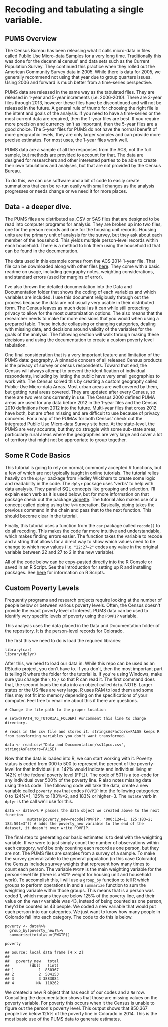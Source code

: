 Recoding and tabulating a single variable.
==========================================

PUMS Overview
-------------

The Census Bureau has been releasing what it calls micro-data in files
called Public Use Micro-data Samples for a very long time. Traditionally
this was done for the decennial census' and data sets such as the
Current Population Survey. They continued this practice when they rolled
out the American Community Survey data in 2005. While there is data for
2005, we generally recommend not using that year due to group quarters
issues. Using 2006 and forward is much better from a time-series
perspective.

PUMS data are released in the same way as the tabulated files. They are
released in 1-year and 5-year increments (i.e. 2006-2010). There are
3-year files through 2013, however these files have be discontinued and
will not be released in the future. A general rule of thumb for choosing
the right file is the intent and goals of the analysis. If you need to
have a time-series or the most current data are required, then the
1-year files are best. If you require more precision and currency isn't
as important, then the 5-year files are a good choice. The 5-year files
for PUMS do not have the normal benefit of more geographic levels, they
are only larger samples and can provide more precise estimates. For most
uses, the 1-year files work well.

PUMS data are a sample of all the responses from the ACS, not the full
sample, but methods are provided to account for that. The data are
designed for researchers and other interested parties to be able to
create their own tabulations and analyses, but that are not provided by
the Census Bureau.

To do this, we can use software and a bit of code to easily create
summations that can be re-run easily with small changes as the analysis
progresses or needs change or we need it for more places.

Data - a deeper dive.
---------------------

The PUMS files are distributed as .CSV or SAS files that are designed to
be read into computer programs for analysis. They are broken up into two
files, one for the person records and one for the housing unit records.
Housing units are the primary unit of analysis for the survey, but they
ask about each member of the household. This yields multiple
person-level records within each household. There is a method to link
them using the household id that can be found in the documentation.

The data used in this example comes from the ACS 2014 1-year file. That
file can be downloaded along with other files
[here](https://www.census.gov/programs-surveys/acs/data/pums.html). They
come with a basic readme on usage, including geography notes, weighting
considerations, and standard errors (used for margins of error).

I've also thrown the detailed documentation into the Data and
Documentation folder that shows the coding of each variables and which
variables are included. I use this document religiously through out the
process because the data are not usually very usable in their
distributed form. The Census leaves as much detail as it can while still
protecting privacy to allow for the most customization options. The also
means that the researcher needs to make far more decisions that you
would when using a prepared table. These include collapsing or changing
categories, dealing with missing data, and decisions around validity of
the variables for the goals of the analysis. The following section will
walk through making these decisions and using the documentation to
create a custom poverty level tabulation.

One final consideration that is a very important feature and limitation
of the PUMS data: geography. A pinnacle concern of all released Census
products is the privacy of survey or census respondents. Toward that
end, the Census will always attempt to prevent the identification of
individual respondents, including by letting the public have very small
geographies to work with. The Census solved this by creating a custom
geography called Public-Use Micro-data Areas. Most urban areas are well
covered by them, but getting rural areas covered. They are updated after
every Census, so there are two versions currently in use. The Census
2000 defined PUMA areas are used for any data before 2012 in the 1-year
files and the Census 2010 definitions from 2012 into the future.
Multi-year files that cross 2012 have both, but are often missing and
are difficult to use because of privacy concerns. For a map of the PUMAs
for both Census' check out the Integrated Public Use Micro-data Survey
site [here](https://usa.ipums.org/usa/volii/pumas10.shtml). At the
state-level, the PUMS are very accurate, but they do struggle with some
sub-state areas, particularly rural areas where the geographies are very
large and cover a lot of territory that might not be appropriate to
group together.

Some R Code Basics
------------------

This tutorial is going to rely on normal, commonly accepted R functions,
but a few of which are not typically taught in online tutorials. The
tutorial relies heavily on the `dplyr` package from Hadley Wickham to
create some logic and readability in the code. The `dplyr` package uses
'verbs' to help with data analysis. They parallel SQL concepts like
grouping and selection. I'll explain each verb as it is used below, but
for more information on that package check out the package
[vignette](https://cran.rstudio.com/web/packages/dplyr/vignettes/introduction.html).
The tutorial also makes use of a concept called piping using the `%>%`
operation. Basically, piping takes the previous command in the chain and
pass that to the next function. This should become clear in the
tutorial.

Finally, this tutorial uses a function from the `car` package called
`recode()` to do all recoding. This makes the code far more intuitive
and understandable, which makes finding errors easier. The function
takes the variable to recode and a string that allows for a direct way
to show which values need to be change to which new values (i.e.
`"22:27=2"` codes any value in the original variable between 22 and 27
to 2 in the new variable).

All of the code below can be copy-pasted directly into the R Console or
saved in an R Script. See the Introduction for setting up R and
installing packages. See
[here](https://cran.r-project.org/doc/contrib/Lemon-kickstart/kr_scrpt.html)
for information on R Scripts.

Custom Poverty Levels
---------------------

Frequently programs and research projects require looking at the number
of people below or between various poverty levels. Often, the Census
doesn't provide the exact poverty level of interest. PUMS data can be
used to identify very specific levels of poverty using the `POVPIP`
variable.

This analysis uses the data placed in the Data and Documentation folder
of the repository. It is the person-level records for Colorado.

The first this we need to do is load the required libraries:

    library(car)
    library(dplyr)

After this, we need to load our data in. While this repo can be used as an RStudio project, you don't have to. If you don't, then the most important part is telling R where the folder for
the tutorial is. If you're using Windows, make sure you change the `\`
to `/` so that R can read it. The first command does that, the second
loads the data into an object called `data`. NOTE: Larger states or the
US files are very large, R uses RAM to load them and some files may not
fit into memory depending on the specifications of your computer. Feel
free to email me about this if there are questions.

    # Change the file path to the proper location

    # setwd(PATH_TO_TUTORIAL_FOLDER) #uncomment this line to change directory.

    # reads in the csv file and stores it. stringsAsFactors=FALSE keeps R from tansforming variables you don't want transformed.

    data <- read.csv("Data and Documentation/ss14pco.csv", stringsAsFactors=FALSE) 

Now that the data is loaded into R, we can start working with it.
Poverty status is coded from 000 to 500 to represent the percent of the
poverty-level for that individual (i.e. 142% would indicate and
individual living at 142% of the federal poverty level (FPL)). The code
of 501 is a top-code for any individual over 500% of the poverty line. R
also notes missing data using the `NA` code. The following code will
take the data, create a new variable called `poverty_new` that codes
`POVPIP` into the following categories: 0 to 124%=1, 125% to 183%=2, and
183% or higher=3. The `mutate` verb in `dplyr` is the call we'll use for
this.

    data <- data%>% # passes the data object we created above to the next function
              mutate(poverty_new=recode(POVPIP, "000:124=1; 125:183=2; 183:501=3")) # adds the poverty_new variable to the end of the dataset, it doesn't over write POVPIP.

The final step to generating our basic estimates is to deal with the
weighting variable. If we were to just simply count the number of
observations within each category, we'd be only counting each record as
one person, but they are not. The PUMS files are samples from a survey
of a sample. To make the survey generalizable to the general population
(in this case Colorado) the Census includes survey weights that
represent how many times to count each person. The variable `PWGTP` is
the main weighting variable for the person-level file (there is a `WGTP`
weight for housing unit and household work). To accomplish this, I will
use a `group_by` function to tell R which groups to perform operations
in and a `summarize` function to sum the weighting variable within those
groups. This means that is a person was coded 1, which means they are
below 125% of the poverty line, and their value on the `PWGTP` variable
was 43, instead of being counted as one person, they'd be counted as 43
people. We coded a new variable that would put each person into our
categories. We just want to know how many people in Colorado fall into
each category. The code to do this is below.

    poverty <- data%>%
      group_by(poverty_new)%>%
      summarize(total=sum(PWGTP))

    poverty

    ## Source: local data frame [4 x 2]
    ## 
    ##   poverty_new   total
    ##         (dbl)   (int)
    ## 1           1  850367
    ## 2           2  504153
    ## 3           3 3883084
    ## 4          NA  118262

We created a new R object that has each of our codes and a `NA` row.
Consulting the documentation shows that those are missing values on the
poverty variable. For poverty this occurs when it the Census is unable
to figure out the person's poverty level. This output shows that 850,367
people live below 125% of the poverty line in Colorado in 2014. This is
the most basic use of the PUMS data to generate estimates.
